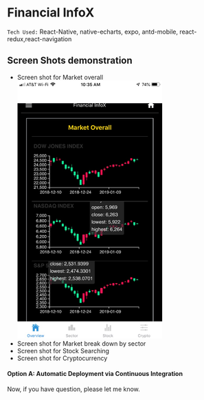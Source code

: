# Financial InfoX

`Tech Used:` React-Native, native-echarts, expo, antd-mobile, react-redux,react-navigation

## Screen Shots demonstration

- Screen shot for Market overall
  <img src=assets/images/marketOverall.jpg height="600">
- Screen shot for Market break down by sector
  <!-- ![alt text](assets/images/marketOverall.jpg) -->
- Screen shot for Stock Searching
- Screen shot for Cryptocurrency

#### Option A: Automatic Deployment via Continuous Integration

Now, if you have question, please let me know.

